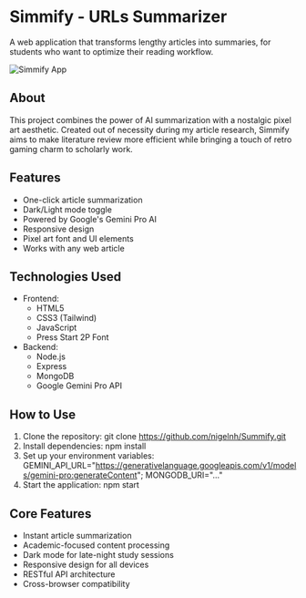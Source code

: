 # Simmify - URLs Summarizer

A web application that transforms lengthy articles into summaries, for students who want to optimize their reading workflow.

![Simmify App](./assets/app-screenshot.png)

## About

This project combines the power of AI summarization with a nostalgic pixel art aesthetic. Created out of necessity during my article research, Simmify aims to make literature review more efficient while bringing a touch of retro gaming charm to scholarly work.

## Features
- One-click article summarization
- Dark/Light mode toggle
- Powered by Google's Gemini Pro AI
- Responsive design
- Pixel art font and UI elements
- Works with any web article

## Technologies Used
- Frontend:
  - HTML5
  - CSS3 (Tailwind)
  - JavaScript
  - Press Start 2P Font
- Backend:
  - Node.js
  - Express
  - MongoDB
  - Google Gemini Pro API

## How to Use
1. Clone the repository: git clone https://github.com/nigelnh/Summify.git
2. Install dependencies: npm install
3. Set up your environment variables:
GEMINI_API_URL="https://generativelanguage.googleapis.com/v1/models/gemini-pro:generateContent";
MONGODB_URI="..."
4. Start the application: npm start

## Core Features
- Instant article summarization
- Academic-focused content processing
- Dark mode for late-night study sessions
- Responsive design for all devices
- RESTful API architecture
- Cross-browser compatibility
